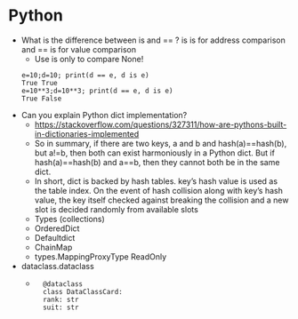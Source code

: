 # Python

- What is the difference between is and == ? is is for address comparison and == is for value comparison
    - Use is only to compare None!
    ```
    e=10;d=10; print(d == e, d is e)
    True True
    e=10**3;d=10**3; print(d == e, d is e)
    True False
    ```
- Can you explain Python dict implementation?
    - https://stackoverflow.com/questions/327311/how-are-pythons-built-in-dictionaries-implemented
    - So in summary, if there are two keys, a and b and hash(a)==hash(b), but a!=b, then both can exist harmoniously in a Python dict. But if hash(a)==hash(b) and a==b, then they cannot both be in the same dict. 
    - In short, dict is backed by hash tables. key’s hash value is used as the table index. On the event of hash collision along with key’s hash value, the key itself checked against breaking the collision and a new slot is decided randomly from available slots
    - Types (collections)
    - OrderedDict
    - Defaultdict
    - ChainMap
    - types.MappingProxyType ReadOnly
- dataclass.dataclass
    - ```
        @dataclass
        class DataClassCard:
        rank: str
        suit: str
      ```